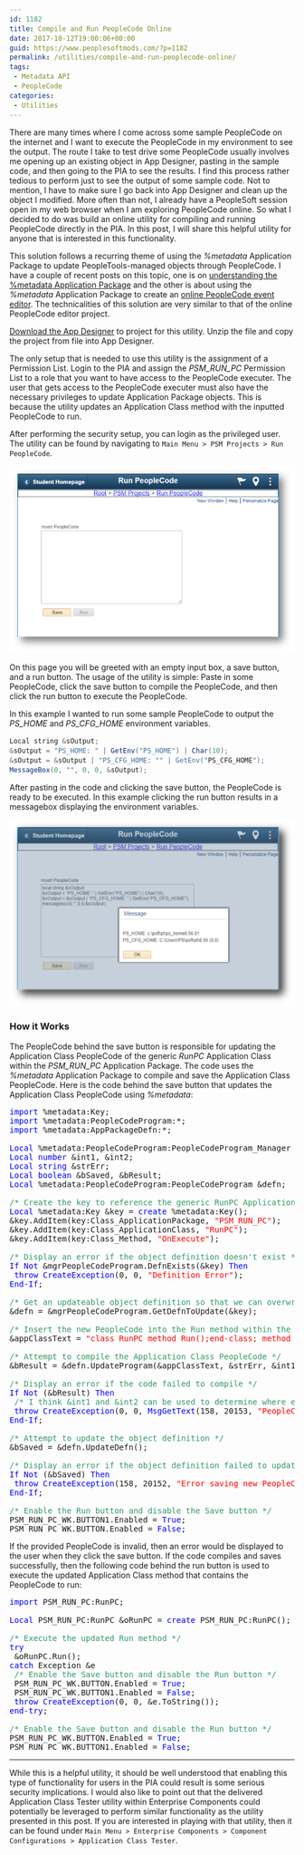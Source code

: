 ```yaml
---
id: 1182
title: Compile and Run PeopleCode Online
date: 2017-10-12T19:00:06+00:00
guid: https://www.peoplesoftmods.com/?p=1182
permalink: /utilities/compile-and-run-peoplecode-online/
tags:
 - Metadata API
 - PeopleCode
categories:
 - Utilities
---
```


There are many times where I come across some sample PeopleCode on the internet and I want to execute the PeopleCode in my environment to see the output. The route I take to test drive some PeopleCode usually involves me opening up an existing object in App Designer, pasting in the sample code, and then going to the PIA to see the results. I find this process rather tedious to perform just to see the output of some sample code. Not to mention, I have to make sure I go back into App Designer and clean up the object I modified. More often than not, I already have a PeopleSoft session open in my web browser when I am exploring PeopleCode online. So what I decided to do was build an online utility for compiling and running PeopleCode directly in the PIA. In this post, I will share this helpful utility for anyone that is interested in this functionality.

This solution follows a recurring theme of using the _%metadata_ Application Package to update PeopleTools-managed objects through PeopleCode. I have a couple of recent posts on this topic, one is on [understanding the %metadata Application Package](/tips-and-tricks/understanding-the-metadata-application-package/) and the other is about using the _%metadata_ Application Package to create an [online PeopleCode event editor](/tips-and-tricks/online-peoplecode-editor-project/). The technicalities of this solution are very similar to that of the online PeopleCode editor project.

[Download the App Designer](/Development/PSM_RUN_PC.zip) to  project for this utility. Unzip the file and copy the project from file into App Designer.

The only setup that is needed to use this utility is the assignment of a Permission List. Login to the PIA and assign the _PSM_RUN_PC_ Permission List to a role that you want to have access to the PeopleCode executer. The user that gets access to the PeopleCode executer must also have the necessary privileges to update Application Package objects. This is because the utility updates an Application Class method with the inputted PeopleCode to run.

After performing the security setup, you can login as the privileged user. The utility can be found by navigating to `Main Menu > PSM Projects > Run PeopleCode`.

[1]: /assets/images/2017/10/Run-PeopleCode.png
[![Run PeopleCode][1]][1]

On this page you will be greeted with an empty input box, a save button, and a run button. The usage of the utility is simple: Paste in some PeopleCode, click the save button to compile the PeopleCode, and then click the run button to execute the PeopleCode.

In this example I wanted to run some sample PeopleCode to output the _PS_HOME_ and _PS_CFG_HOME_ environment variables.

```java
Local string &sOutput;
&sOutput = "PS_HOME: " | GetEnv("PS_HOME") | Char(10);
&sOutput = &sOutput | "PS_CFG_HOME: "" | GetEnv("PS_CFG_HOME");
MessageBox(0, "", 0, 0, &sOutput);
```

After pasting in the code and clicking the save button, the PeopleCode is ready to be executed. In this example clicking the run button results in a messagebox displaying the environment variables.

[2]: /assets/images/2017/10/Output.png
[![Output][2]][2]

### How it Works

The PeopleCode behind the save button is responsible for updating the Application Class PeopleCode of the generic _RunPC_ Application Class within the _PSM_RUN_PC_ Application Package. The code uses the _%metadata_ Application Package to compile and save the Application Class PeopleCode. Here is the code behind the save button that updates the Application Class PeopleCode using _%metadata_:

<pre><span style="color: #0000ff;">import</span> %metadata:Key;
<span style="color: #0000ff;">import</span> %metadata:PeopleCodeProgram:*;
<span style="color: #0000ff;">import</span> %metadata:AppPackageDefn:*;

<span style="color: #0000ff;">Local</span> %metadata:PeopleCodeProgram:PeopleCodeProgram_Manager &mgrPeopleCodeProgram = <span style="color: #0000ff;">create</span> %metadata:PeopleCodeProgram:PeopleCodeProgram_Manager();
<span style="color: #0000ff;">Local</span> <span style="color: #0000ff;">number</span> &int1, &int2;
<span style="color: #0000ff;">Local</span> <span style="color: #0000ff;">string</span> &strErr;
<span style="color: #0000ff;">Local</span> <span style="color: #0000ff;">boolean</span> &bSaved, &bResult;
<span style="color: #0000ff;">Local</span> %metadata:PeopleCodeProgram:PeopleCodeProgram &defn;

<span style="color: #339966;">/* Create the key to reference the generic RunPC Application Class */</span>
<span style="color: #0000ff;">Local</span> %metadata:Key &key = <span style="color: #0000ff;">create</span> %metadata:Key();
&key.AddItem(key:Class_ApplicationPackage, <span style="color: #ff0000;">"PSM_RUN_PC"</span>);
&key.AddItem(key:Class_ApplicationClass, <span style="color: #ff0000;">"RunPC"</span>);
&key.AddItem(key:Class_Method, <span style="color: #ff0000;">"OnExecute"</span>);

<span style="color: #339966;">/* Display an error if the object definition doesn't exist */</span>
<span style="color: #0000ff;">If</span> <span style="color: #0000ff;">Not</span> &mgrPeopleCodeProgram.DefnExists(&key) <span style="color: #0000ff;">Then</span>
 <span style="color: #0000ff;">throw</span> <span style="color: #0000ff;">CreateException</span>(0, 0, <span style="color: #ff0000;">"Definition Error"</span>);
<span style="color: #0000ff;">End-If</span>;

<span style="color: #339966;">/* Get an updateable object definition so that we can overwrite the existing PeopleCode */</span>
&defn = &mgrPeopleCodeProgram.GetDefnToUpdate(&key);

<span style="color: #339966;">/* Insert the new PeopleCode into the Run method within the boilerplate Application Class code */</span>
&appClassText = <span style="color: #ff0000;">"class RunPC method Run();end-class; method Run "</span> | PSM_RUN_PC_WK.PCTEXT.<span style="color: #0000ff;">Value</span> | <span style="color: #ff0000;">" end-method;"</span>;

<span style="color: #339966;">/* Attempt to compile the Application Class PeopleCode */</span>
&bResult = &defn.UpdateProgram(&appClassText, &strErr, &int1, &int2);

<span style="color: #339966;">/* Display an error if the code failed to compile */</span>
<span style="color: #0000ff;">If</span> <span style="color: #0000ff;">Not</span> (&bResult) <span style="color: #0000ff;">Then</span>
 <span style="color: #339966;">/* I think &int1 and &int2 can be used to determine where exactly in the code the error occured */</span>
 <span style="color: #0000ff;">throw</span> <span style="color: #0000ff;">CreateException</span>(0, 0, <span style="color: #0000ff;">MsgGetText</span>(158, 20153, <span style="color: #ff0000;">"PeopleCode Error"</span>) | <span style="color: #ff0000;">" "</span> | &strErr);
<span style="color: #0000ff;">End-If</span>;

<span style="color: #339966;">/* Attempt to update the object definition */</span>
&bSaved = &defn.UpdateDefn();

<span style="color: #339966;">/* Display an error if the object definition failed to update */</span>
<span style="color: #0000ff;">If</span> <span style="color: #0000ff;">Not</span> (&bSaved) <span style="color: #0000ff;">Then</span>
 <span style="color: #0000ff;">throw</span> <span style="color: #0000ff;">CreateException</span>(158, 20152, <span style="color: #ff0000;">"Error saving new PeopleCode."</span>);
<span style="color: #0000ff;">End-If</span>;

<span style="color: #339966;">/* Enable the Run button and disable the Save button */</span>
PSM_RUN_PC_WK.BUTTON1.Enabled = <span style="color: #0000ff;">True</span>;
PSM_RUN_PC_WK.BUTTON.Enabled = <span style="color: #0000ff;">False</span>;</pre>

If the provided PeopleCode is invalid, then an error would be displayed to the user when they click the save button. If the code compiles and saves successfully, then the following code behind the run button is used to execute the updated Application Class method that contains the PeopleCode to run:

<pre><span style="color: #0000ff;">import</span> PSM_RUN_PC:RunPC;

<span style="color: #0000ff;">Local</span> PSM_RUN_PC:RunPC &oRunPC = <span style="color: #0000ff;">create</span> PSM_RUN_PC:RunPC();

<span style="color: #339966;">/* Execute the updated Run method */</span>
<span style="color: #0000ff;">try</span>
 &oRunPC.Run();
<span style="color: #0000ff;">catch</span> Exception &e
 <span style="color: #339966;">/* Enable the Save button and disable the Run button */</span>
 PSM_RUN_PC_WK.BUTTON.Enabled = <span style="color: #0000ff;">True</span>;
 PSM_RUN_PC_WK.BUTTON1.Enabled = <span style="color: #0000ff;">False</span>;
 <span style="color: #0000ff;">throw</span> <span style="color: #0000ff;">CreateException</span>(0, 0, &e.ToString());
<span style="color: #0000ff;">end-try</span>;

<span style="color: #339966;">/* Enable the Save button and disable the Run button */</span>
PSM_RUN_PC_WK.BUTTON.Enabled = <span style="color: #0000ff;">True</span>;
PSM_RUN_PC_WK.BUTTON1.Enabled = <span style="color: #0000ff;">False</span>;</pre>

* * *

While this is a helpful utility, it should be well understood that enabling this type of functionality for users in the PIA could result is some serious security implications. I would also like to point out that the delivered Application Class Tester utility within Enterprise Components could potentially be leveraged to perform similar functionality as the utility presented in this post. If you are interested in playing with that utility, then it can be found under `Main Menu > Enterprise Components > Component Configurations > Application Class Tester`.